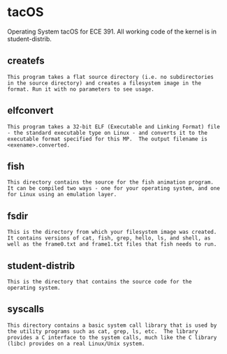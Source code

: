 tacOS
======================
Operating System tacOS for ECE 391.
All working code of the kernel is in student-distrib.

createfs
-----------
    This program takes a flat source directory (i.e. no subdirectories
    in the source directory) and creates a filesystem image in the
    format. Run it with no parameters to see usage.

elfconvert
-----------
    This program takes a 32-bit ELF (Executable and Linking Format) file
    - the standard executable type on Linux - and converts it to the
    executable format specified for this MP.  The output filename is
    <exename>.converted.

fish
-----------
	This directory contains the source for the fish animation program.
	It can be compiled two ways - one for your operating system, and one
	for Linux using an emulation layer.
  
fsdir
----------
	This is the directory from which your filesystem image was created.
	It contains versions of cat, fish, grep, hello, ls, and shell, as
	well as the frame0.txt and frame1.txt files that fish needs to run.

student-distrib
--------------
    This is the directory that contains the source code for the
    operating system.

syscalls
-------------
    This directory contains a basic system call library that is used by
    the utility programs such as cat, grep, ls, etc.  The library
    provides a C interface to the system calls, much like the C library
    (libc) provides on a real Linux/Unix system.
